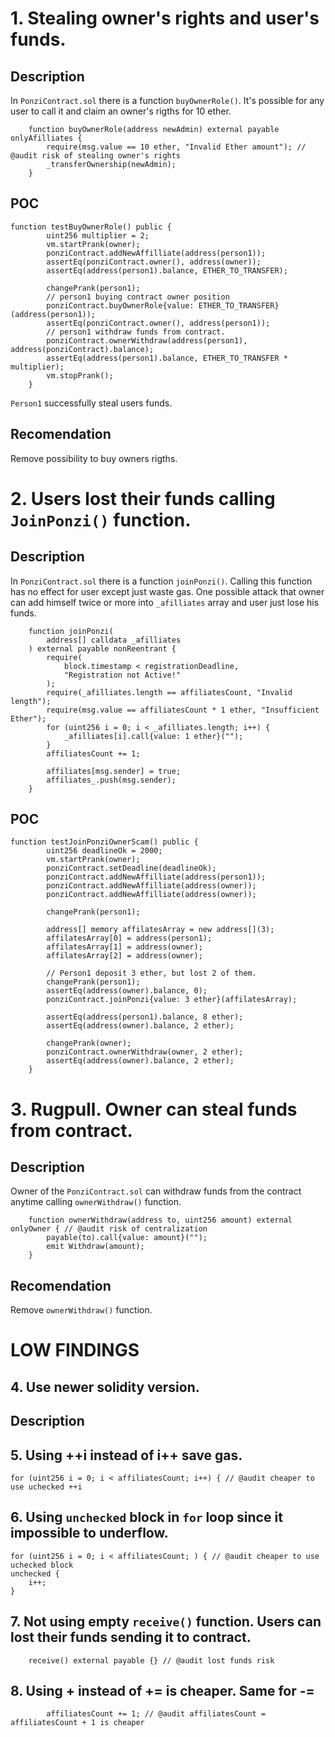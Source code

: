 # 1. Stealing owner's rights and user's funds.
## Description
In `PonziContract.sol` there is a function `buyOwnerRole()`. It's possible for any user to call it and claim an owner's rigths for 10 ether.
```
    function buyOwnerRole(address newAdmin) external payable onlyAfilliates {
        require(msg.value == 10 ether, "Invalid Ether amount"); // @audit risk of stealing owner's rights
        _transferOwnership(newAdmin);
    }
```
## POC
```
function testBuyOwnerRole() public {
        uint256 multiplier = 2;
        vm.startPrank(owner);
        ponziContract.addNewAffilliate(address(person1));
        assertEq(ponziContract.owner(), address(owner));
        assertEq(address(person1).balance, ETHER_TO_TRANSFER);

        changePrank(person1);
        // person1 buying contract owner position
        ponziContract.buyOwnerRole{value: ETHER_TO_TRANSFER}(address(person1));
        assertEq(ponziContract.owner(), address(person1));
        // person1 withdraw funds from contract.
        ponziContract.ownerWithdraw(address(person1), address(ponziContract).balance);
        assertEq(address(person1).balance, ETHER_TO_TRANSFER * multiplier);
        vm.stopPrank();
    }
```
`Person1` successfully steal users funds.

## Recomendation
Remove possibility to buy owners rigths.


# 2. Users lost their funds calling `JoinPonzi()` function.
## Description
In `PonziContract.sol` there is a function `joinPonzi()`. Calling this function has no effect for user except just waste gas. One possible attack that owner can add himself twice or more into `_afilliates` array and user just lose his funds.
```
    function joinPonzi(
        address[] calldata _afilliates
    ) external payable nonReentrant {
        require(
            block.timestamp < registrationDeadline,
            "Registration not Active!"
        );
        require(_afilliates.length == affiliatesCount, "Invalid length");
        require(msg.value == affiliatesCount * 1 ether, "Insufficient Ether");
        for (uint256 i = 0; i < _afilliates.length; i++) {
            _afilliates[i].call{value: 1 ether}("");
        }
        affiliatesCount += 1;

        affiliates[msg.sender] = true; 
        affiliates_.push(msg.sender);
    }
```
## POC
```
function testJoinPonziOwnerScam() public {
        uint256 deadlineOk = 2000;
        vm.startPrank(owner);
        ponziContract.setDeadline(deadlineOk);
        ponziContract.addNewAffilliate(address(person1));
        ponziContract.addNewAffilliate(address(owner));
        ponziContract.addNewAffilliate(address(owner));

        changePrank(person1);

        address[] memory affilatesArray = new address[](3);
        affilatesArray[0] = address(person1);
        affilatesArray[1] = address(owner);
        affilatesArray[2] = address(owner);

        // Person1 deposit 3 ether, but lost 2 of them.
        changePrank(person1);
        assertEq(address(owner).balance, 0);
        ponziContract.joinPonzi{value: 3 ether}(affilatesArray);

        assertEq(address(person1).balance, 8 ether);
        assertEq(address(owner).balance, 2 ether);

        changePrank(owner);
        ponziContract.ownerWithdraw(owner, 2 ether);
        assertEq(address(owner).balance, 2 ether);
    }
```

# 3. Rugpull. Owner can steal funds from contract.

## Description
Owner of the `PonziContract.sol` can withdraw funds from the contract anytime calling `ownerWithdraw()` function.
```
    function ownerWithdraw(address to, uint256 amount) external onlyOwner { // @audit risk of centralization
        payable(to).call{value: amount}("");
        emit Withdraw(amount);
    }
```
## Recomendation
Remove `ownerWithdraw()` function.

# LOW FINDINGS
## 4. Use newer solidity version.
## Description 

## 5. Using ++i instead of i++ save gas.
```
for (uint256 i = 0; i < affiliatesCount; i++) { // @audit cheaper to use uchecked ++i
```

## 6. Using `unchecked` block in `for` loop since it impossible to underflow.
```
for (uint256 i = 0; i < affiliatesCount; ) { // @audit cheaper to use uchecked block
unchecked {
    i++;
}
```

## 7. Not using empty `receive()` function. Users can lost their funds sending it to contract.
```
    receive() external payable {} // @audit lost funds risk
```
## 8. Using + instead of += is cheaper. Same for -=
```
        affiliatesCount += 1; // @audit affiliatesCount = affiliatesCount + 1 is cheaper
```

